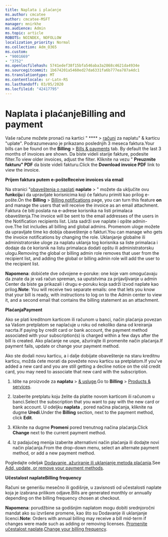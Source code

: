 ```yaml
---
title: Naplata i plaćanje
ms.author: cmcatee
author: cmcatee-MSFT
manager: mnirkhe
ms.audience: Admin
ms.topic: article
ROBOTS: NOINDEX, NOFOLLOW
localization_priority: Normal
ms.collection: Adm_O365
ms.custom:
- "9001669"
- "3752"
ms.openlocfilehash: 5741edef38f15bfa546aba3a2868c4621da4934e
ms.sourcegitcommit: 1b674201a5460ed27da6331fa6b777ea787a4dc1
ms.translationtype: MT
ms.contentlocale: sr-Latn-RS
ms.lasthandoff: 03/05/2020
ms.locfileid: "42417795"
---
```

# <a name="billing-and-payment"></a><span data-ttu-id="acfae-102">Naplata i plaćanje</span><span class="sxs-lookup"><span data-stu-id="acfae-102">Billing and payment</span></span>

<span data-ttu-id="acfae-103">Vaše račune možete pronaći na kartici " \*\*\*\* > [računi](https://go.microsoft.com/fwlink/p/?linkid=848039) za naplatu" & karticu "uplate".  Podrazumevano je prikazano poslednjih 3 meseca faktura.</span><span class="sxs-lookup"><span data-stu-id="acfae-103">Your bills can be found on the **Billing** > [Bills & payments](https://go.microsoft.com/fwlink/p/?linkid=848039) tab.  By default the last 3 months of invoices are shown.</span></span>  <span data-ttu-id="acfae-104">Da biste videli starije fakture, podesite filter.</span><span class="sxs-lookup"><span data-stu-id="acfae-104">To view older invoices, adjust the filter.</span></span>  <span data-ttu-id="acfae-105">Kliknite na vezu " **Preuzmite fakturu" PDF** da biste videli fakturu.</span><span class="sxs-lookup"><span data-stu-id="acfae-105">Click the **Download invoice PDF** link to view the invoice.</span></span>

<span data-ttu-id="acfae-106">**Prijem faktura putem e-pošte**</span><span class="sxs-lookup"><span data-stu-id="acfae-106">**Receive invoices via email**</span></span>

<span data-ttu-id="acfae-107">Na stranici "[obaveštenja o naplati](https://go.microsoft.com/fwlink/p/?linkid=853212) **naplate** > " možete da uključite ovu **funkciju i** da upravljate korisnicima koji će fakturu primiti kao prilog e-pošte.</span><span class="sxs-lookup"><span data-stu-id="acfae-107">On the **Billing** > [Billing notifications](https://go.microsoft.com/fwlink/p/?linkid=853212) page, you can turn this feature **on** and manage the users that will receive the invoice as an email attachment.</span></span> <span data-ttu-id="acfae-108">Faktura će biti poslata na e-adrese korisnika na listi primalaca obaveštenja.</span><span class="sxs-lookup"><span data-stu-id="acfae-108">The invoice will be sent to the email addresses of the users in the Notification recipients list.</span></span> <span data-ttu-id="acfae-109">Lista sadrži sve naplate i opšte admin-ove.</span><span class="sxs-lookup"><span data-stu-id="acfae-109">The list includes all billing and global admins.</span></span>  <span data-ttu-id="acfae-110">Promenom uloge možete da upravljate time ko dobija obaveštenje o fakturi.</span><span class="sxs-lookup"><span data-stu-id="acfae-110">You can manage who gets the invoice notifications by changing the role.</span></span>  <span data-ttu-id="acfae-111">Uklanjanje globalne ili administratorske uloge za naplatu uklanja tog korisnika sa liste primalaca i dodaje da će korisnik na listu primalaca dodati opštu ili administratorsku ulogu.</span><span class="sxs-lookup"><span data-stu-id="acfae-111">Removing the global or billing admin role removes that user from the recipient list, and adding the global or billing admin role will add the user to the recipient list.</span></span>

<span data-ttu-id="acfae-112">**Napomena**: dobićete dve odvojene e-poruke: one koje vam omogućavaju da znate da je vaš račun spreman, sa uputstvima za prijavljivanje u admin Center da biste ga prikazali i drugu e-poruku koja sadrži izvod naplate kao prilog.</span><span class="sxs-lookup"><span data-stu-id="acfae-112">**Note**: You will receive two separate emails: one that lets you know that your bill is ready, with instructions to log on to the Admin center to view it, and a second email that contains the billing statement as an attachment.</span></span>

<span data-ttu-id="acfae-113">**Plaćanja**</span><span class="sxs-lookup"><span data-stu-id="acfae-113">**Payment**</span></span>

<span data-ttu-id="acfae-114">Ako se plati kreditnom karticom ili računom u banci, način plaćanja povezan sa Vašom pretplatom se naplaćuje u roku od nekoliko dana od kreiranja nacrta.</span><span class="sxs-lookup"><span data-stu-id="acfae-114">If paying by credit card or bank account, the payment method associated with your subscription(s) is charged within a few days after the bill is created.</span></span>  <span data-ttu-id="acfae-115">Ako plaćanje ne uspe, ažurirajte ili promenite način plaćanja.</span><span class="sxs-lookup"><span data-stu-id="acfae-115">If payment fails, update or change your payment method.</span></span> 

<span data-ttu-id="acfae-116">Ako ste dodali novu karticu, a i dalje dobijate obaveštenje na staru kreditnu karticu, možda ćete morati da povežete novu karticu sa pretplatom.</span><span class="sxs-lookup"><span data-stu-id="acfae-116">If you've added a new card and you are still getting a decline notice on the old credit card, you may need to associate that new card with the subscription.</span></span>

1. <span data-ttu-id="acfae-117">Idite na proizvode za **naplatu** > [& usluge](https://go.microsoft.com/fwlink/p/?linkid=842054).</span><span class="sxs-lookup"><span data-stu-id="acfae-117">Go to **Billing** > [Products & services](https://go.microsoft.com/fwlink/p/?linkid=842054).</span></span>

2. <span data-ttu-id="acfae-118">Izaberite pretplatu koju želite da platite novom karticom ili računom u banci.</span><span class="sxs-lookup"><span data-stu-id="acfae-118">Select the subscription that you want to pay with the new card or bank account.</span></span> <span data-ttu-id="acfae-119">U odeljku **naplata** , pored načina plaćanja, kliknite na dugme **Uredi**.</span><span class="sxs-lookup"><span data-stu-id="acfae-119">Under the **Billing** section, next to the payment method, click **Edit**.</span></span>

3. <span data-ttu-id="acfae-120">Kliknite na dugme **Promeni** pored trenutnog načina plaćanja.</span><span class="sxs-lookup"><span data-stu-id="acfae-120">Click **Change** next to the current payment method.</span></span>

4. <span data-ttu-id="acfae-121">Iz padajućeg menija izaberite alternativni način plaćanja ili dodajte novi način plaćanja.</span><span class="sxs-lookup"><span data-stu-id="acfae-121">From the drop-down menu, select an alternate payment method, or add a new payment method.</span></span>

<span data-ttu-id="acfae-122">Pogledajte odeljak [Dodavanje, ažuriranje ili uklanjanje metoda plaćanja](https://go.microsoft.com/fwlink/?linkid=2118133).</span><span class="sxs-lookup"><span data-stu-id="acfae-122">See [Add, update, or remove your payment methods](https://go.microsoft.com/fwlink/?linkid=2118133).</span></span>

<span data-ttu-id="acfae-123">**Učestalost naplate**</span><span class="sxs-lookup"><span data-stu-id="acfae-123">**Billing frequency**</span></span>

<span data-ttu-id="acfae-124">Računi se generišu mesečno ili godišnje, u zavisnosti od učestalosti naplate koja je izabrana prilikom odjave.</span><span class="sxs-lookup"><span data-stu-id="acfae-124">Bills are generated monthly or annually depending on the billing frequency chosen at checkout.</span></span>  

<span data-ttu-id="acfae-125">**Napomena**: porudžbine sa godišnjim naplatom mogu dobiti srednjoročni mandat ako su izvršene promene, kao što su Dodavanje ili uklanjanje licenci.</span><span class="sxs-lookup"><span data-stu-id="acfae-125">**Note**: Orders with annual billing may receive a bill mid-term if changes were made such as adding or removing licenses.</span></span>  <span data-ttu-id="acfae-126">[Promenite učestalost naplate](https://go.microsoft.com/fwlink/?linkid=2119148).</span><span class="sxs-lookup"><span data-stu-id="acfae-126">[Change your billing frequency](https://go.microsoft.com/fwlink/?linkid=2119148).</span></span>
